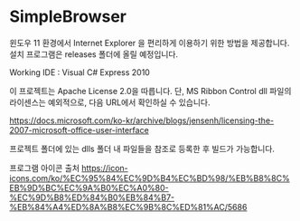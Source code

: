 # SimpleBrowser
윈도우 11 환경에서 Internet Explorer 을 편리하게 이용하기 위한 방법을 제공합니다.
설치 프로그램은 releases 폴더에 올릴 예정입니다.

Working IDE : Visual C# Express 2010

이 프로젝트는 Apache License 2.0을 따릅니다.
단, MS Ribbon Control dll 파일의 라이센스는 예외적으로, 다음 URL에서 확인하실 수 있습니다.

https://docs.microsoft.com/ko-kr/archive/blogs/jensenh/licensing-the-2007-microsoft-office-user-interface

프로젝트 폴더에 있는 dlls 폴더 내 파일들을 참조로 등록한 후 빌드가 가능합니다.

프로그램 아이콘 출처
https://icon-icons.com/ko/%EC%95%84%EC%9D%B4%EC%BD%98/%EB%B8%8C%EB%9D%BC%EC%9A%B0%EC%A0%80-%EC%9D%B8%ED%84%B0%EB%84%B7-%EB%84%A4%ED%8A%B8%EC%9B%8C%ED%81%AC/5686